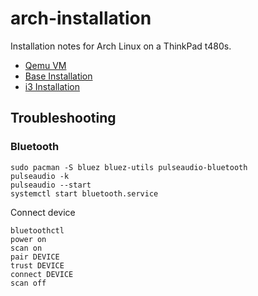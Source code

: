# arch-installation
Installation notes for Arch Linux on a ThinkPad t480s.

- [Qemu VM](qemu.md)
- [Base Installation](base_install.md)
- [i3 Installation](i3_install.md)

## Troubleshooting

### Bluetooth

```
sudo pacman -S bluez bluez-utils pulseaudio-bluetooth
pulseaudio -k
pulseaudio --start
systemctl start bluetooth.service
```

Connect device

```
bluetoothctl
power on
scan on
pair DEVICE
trust DEVICE
connect DEVICE
scan off
```
